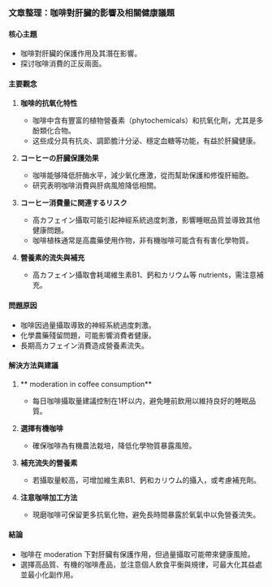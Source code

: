 ### 文章整理：咖啡對肝臟的影響及相關健康議題

#### 核心主題
- 咖啡對肝臟的保護作用及其潛在影響。
- 探讨咖啡消費的正反兩面。

#### 主要觀念
1. **咖啡的抗氧化特性**  
   - 咖啡中含有豐富的植物營養素（phytochemicals）和抗氧化劑，尤其是多酚類化合物。
   - 这些成分具有抗炎、調節膽汁分泌、穩定血糖等功能，有益於肝臟健康。

2. **コーヒーの肝臓保護効果**  
   - 咖啡能够降低肝酶水平，減少氧化應激，從而幫助保護和修復肝細胞。
   - 研究表明咖啡消費與肝病風險降低相關。

3. **コーヒー消費量に関連するリスク**  
   - 高カフェイン攝取可能引起神經系統過度刺激，影響睡眠品質並導致其他健康問題。
   - 咖啡植株通常是高農藥使用作物，非有機咖啡可能含有有害化學物質。

4. **營養素的流失與補充**  
   - 高カフェイン攝取會耗竭維生素B1、鈣和カリウム等 nutrients，需注意補充。

#### 問題原因
- 咖啡因過量攝取導致的神經系統過度刺激。
- 化學農藥殘留問題，可能影響消費者健康。
- 長期高カフェイン消費造成營養素流失。

#### 解決方法與建議
1. ** moderation in coffee consumption**  
   - 每日咖啡攝取量建議控制在1杯以内，避免睡前飲用以維持良好的睡眠品質。

2. **選擇有機咖啡**  
   - 確保咖啡為有機農法栽培，降低化學物質暴露風險。

3. **補充流失的營養素**  
   - 若攝取量較高，可增加維生素B1、鈣和カリウム的攝入，或考慮補充劑。

4. **注意咖啡加工方法**  
   - 現磨咖啡可保留更多抗氧化物，避免長時間暴露於氧氣中以免營養流失。

#### 結論
- 咖啡在 moderation 下對肝臟有保護作用，但過量攝取可能帶來健康風險。
- 選擇高品質、有機的咖啡產品，並注意個人飲食平衡與規律，可最大化其益處並最小化副作用。